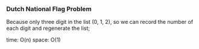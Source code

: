 ### Dutch National Flag Problem

Because only three digit in the list (0, 1, 2), so we can record the number of each digit and regenerate the list;

time: O(n)
space: O(1)
